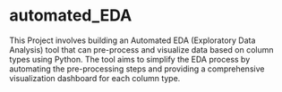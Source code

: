 # automated_EDA
This Project involves building an Automated EDA (Exploratory Data Analysis) tool that can pre-process and visualize data based on column types using Python. The tool aims to simplify the EDA process by automating the pre-processing steps and providing a comprehensive visualization dashboard for each column type.
